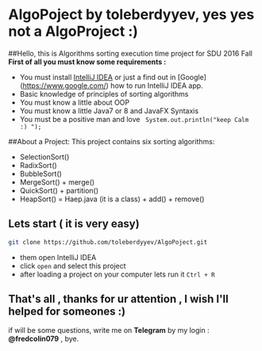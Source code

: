 # AlgoPoject by toleberdyyev, yes yes not a AlgoProject :)
##Hello, this is Algorithms sorting execution time project for SDU 2016 Fall
**First of all you must know some requirements :**
* You must install [IntelliJ IDEA](https://www.jetbrains.com/idea/download/) or just a find out in [Google] (https://www.google.com/)  how to run IntelliJ IDEA app.
* Basic knowledge of principles of sorting algorithms 
* You must know a little about OOP 
* You must know a little Java7 or 8 and JavaFX Syntaxis
* You must be a positive man and love ``` System.out.println("keep Calm :) ");```

##About a Project:
This project contains six sorting algorithms:
* SelectionSort()
* RadixSort()
* BubbleSort()
* MergeSort() + merge()
* QuickSort() + partition()
* HeapSort() = Haep.java (it is a class) + add() + remove()

## Lets start ( it is very easy)

```bash 
git clone https://github.com/toleberdyyev/AlgoPoject.git
```
* them open IntelliJ IDEA 
* click ``` open ``` and select this project
* after loading a project on your computer lets run it ```Ctrl + R```

## That's all , thanks for ur attention , I wish I'll helped for someones :)
if will be some questions, write me on **Telegram** by my login : **@fredcolin079** , bye.
